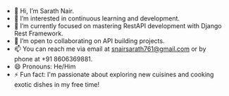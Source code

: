 - 👋 Hi, I’m Sarath Nair.
- 👀 I’m interested in continuous learning and development.
- 🌱 I’m currently focused on mastering RestAPI development with Django Rest Framework.
- 💞️ I’m open to collaborating on API building projects.
- 📫 You can reach me via email at snairsarath761@gmail.com or by phone at +91 8606369881.
- 😄 Pronouns: He/Him
- ⚡ Fun fact: I'm passionate about exploring new cuisines and cooking exotic dishes in my free time!





<!---
sarath761/sarath761 is a ✨ special ✨ repository because its `README.md` (this file) appears on your GitHub profile.
You can click the Preview link to take a look at your changes.
--->
